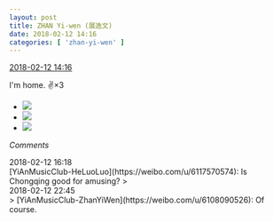 ```yaml
---
layout: post
title: ZHAN Yi-wen (展逸文)
date: 2018-02-12 14:16
categories: [ 'zhan-yi-wen' ]
---
```


<div class="weibo-info">
  <a href="https://weibo.com/6108090526/G2LOLtAW5">2018-02-12 14:16</a>
</div>

I'm home. :v:×3

<!-- more -->

<ul class="weibo-pic-list-1">
  <li class="weibo-pic">
    <a href="https://wx2.sinaimg.cn/mw690/006FmVn8ly1fodmze4xmij30qo0zkn4a.jpg"><img src="https://wx2.sinaimg.cn/thumb150/006FmVn8ly1fodmze4xmij30qo0zkn4a.jpg"/></a>
  </li>
  <li class="weibo-pic">
    <a href="https://wx1.sinaimg.cn/mw690/006FmVn8ly1fodmzf6nk5j30qo1bf16z.jpg"><img src="https://wx1.sinaimg.cn/thumb150/006FmVn8ly1fodmzf6nk5j30qo1bf16z.jpg"/></a>
  </li>
  <li class="weibo-pic">
    <a href="https://wx3.sinaimg.cn/mw690/006FmVn8ly1fodmzg5y40j30qo1bf4ey.jpg"><img src="https://wx3.sinaimg.cn/thumb150/006FmVn8ly1fodmzg5y40j30qo1bf4ey.jpg"/></a>
  </li>
</ul>

*Comments*

<div class="weibo-info">2018-02-12 16:18</div>
[YiAnMusicClub-HeLuoLuo](https://weibo.com/u/6117570574): Is Chongqing good for amusing?
> <div class="weibo-info">2018-02-12 22:45</div>
> [YiAnMusicClub-ZhanYiWen](https://weibo.com/u/6108090526): Of course.
